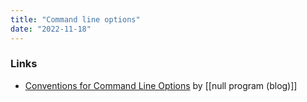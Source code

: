 ```yaml
---
title: "Command line options"
date: "2022-11-18"
---
```


### Links
- [Conventions for Command Line Options](https://nullprogram.com/blog/2020/08/01/) by [[null program (blog)]]